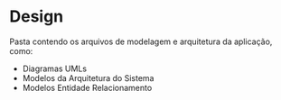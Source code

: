 # Design
Pasta contendo os arquivos de modelagem e arquitetura da aplicação, como:
- Diagramas UMLs
- Modelos da Arquitetura do Sistema
- Modelos Entidade Relacionamento